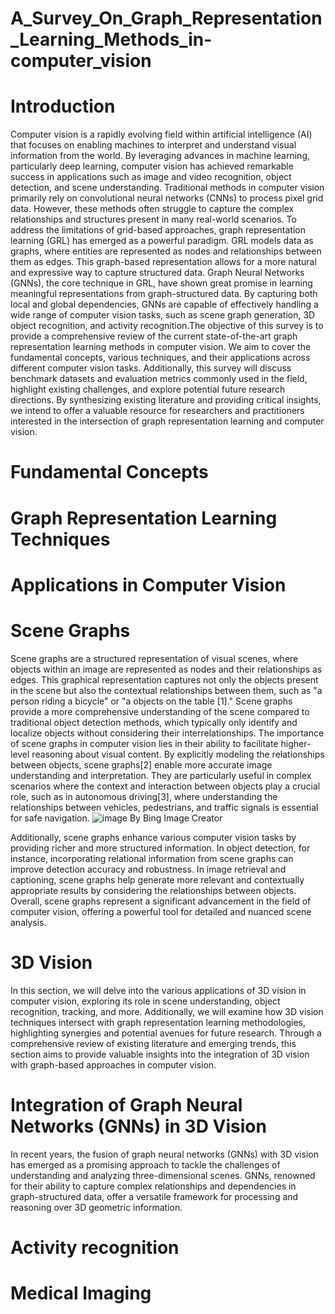 # A_Survey_On_Graph_Representation_Learning_Methods_in-computer_vision
# Introduction
Computer vision is a rapidly evolving field within artificial intelligence (AI) that focuses on enabling machines to interpret and understand visual information from the world. By leveraging advances in machine learning, particularly deep learning, computer vision has achieved remarkable success in applications such as image and video recognition, object detection, and scene understanding. Traditional methods in computer vision primarily rely on convolutional neural networks (CNNs) to process pixel grid data. However, these methods often struggle to capture the complex relationships and structures present in many real-world scenarios. To address the limitations of grid-based approaches, graph representation learning (GRL) has emerged as a powerful paradigm. GRL models data as graphs, where entities are represented as nodes and relationships between them as edges. This graph-based representation allows for a more natural and expressive way to capture structured data. Graph Neural Networks (GNNs), the core technique in GRL, have shown great promise in learning meaningful representations from graph-structured data. By capturing both local and global dependencies, GNNs are capable of effectively handling a wide range of computer vision tasks, such as scene graph generation, 3D object recognition, and activity recognition.The objective of this survey is to provide a comprehensive review of the current state-of-the-art graph representation learning methods in computer vision. We aim to cover the fundamental concepts, various techniques, and their applications across different computer vision tasks. Additionally, this survey will discuss benchmark datasets and evaluation metrics commonly used in the field, highlight existing challenges, and explore potential future research directions. By synthesizing existing literature and providing critical insights, we intend to offer a valuable resource for researchers and practitioners interested in the intersection of graph representation learning and computer vision.

# Fundamental Concepts
# Graph Representation Learning Techniques
# Applications in Computer Vision
# Scene Graphs
Scene graphs are a structured representation of visual scenes, where objects within an image are represented as nodes and their relationships as edges. This graphical representation captures not only the objects present in the scene but also the contextual relationships between them, such as "a person riding a bicycle" or "a objects on the table [1]." Scene graphs provide a more comprehensive understanding of the scene compared to traditional object detection methods, which typically only identify and localize objects without considering their interrelationships.
The importance of scene graphs in computer vision lies in their ability to facilitate higher-level reasoning about visual content. By explicitly modeling the relationships between objects, scene graphs[2] enable more accurate image understanding and interpretation. They are particularly useful in complex scenarios where the context and interaction between objects play a crucial role, such as in autonomous driving[3], where understanding the relationships between vehicles, pedestrians, and traffic signals is essential for safe navigation.
![image](https://github.com/wissal9999999999999/Graph_Representation_Learning_Methods_in-computer_vision/assets/98689079/c4da6add-3cb9-4671-ae08-3c527b219f12) 
                                         By Bing Image Creator

Additionally, scene graphs enhance various computer vision tasks by providing richer and more structured information. In object detection, for instance, incorporating relational information from scene graphs can improve detection accuracy and robustness. In image retrieval and captioning, scene graphs help generate more relevant and contextually appropriate results by considering the relationships between objects. Overall, scene graphs represent a significant advancement in the field of computer vision, offering a powerful tool for detailed and nuanced scene analysis.
# 3D Vision 
In this section, we will delve into the various applications of 3D vision in computer vision, exploring its role in scene understanding, object recognition, tracking, and more. Additionally, we will examine how 3D vision techniques intersect with graph representation learning methodologies, highlighting synergies and potential avenues for future research. Through a comprehensive review of existing literature and emerging trends, this section aims to provide valuable insights into the integration of 3D vision with graph-based approaches in computer vision.
# Integration of Graph Neural Networks (GNNs) in 3D Vision
In recent years, the fusion of graph neural networks (GNNs) with 3D vision has emerged as a promising approach to tackle the challenges of understanding and analyzing three-dimensional scenes. GNNs, renowned for their ability to capture complex relationships and dependencies in graph-structured data, offer a versatile framework for processing and reasoning over 3D geometric information.



# Activity recognition
# Medical Imaging

